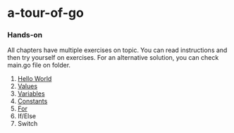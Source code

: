 # a-tour-of-go

### Hands-on

All chapters have multiple exercises on topic. You can read instructions and then try yourself on exercises. For an
alternative solution, you can check main.go file on folder.

1. [Hello World](./src/Hello-World/)
2. [Values](./src/Values/)
3. [Variables](./src/Variables/)
4. [Constants](./src/Constants/)
5. [For](./src/For/)
6. If/Else
7. Switch
